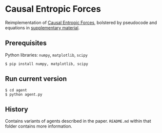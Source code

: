 # Causal Entropic Forces

Reimplementation of [Causal Entropic Forces](http://math.mit.edu/~freer/papers/PhysRevLett_110-168702.pdf), bolstered by pseudocode and equations in [supplementary material](https://journals.aps.org/prl/supplemental/10.1103/PhysRevLett.110.168702).

## Prerequisites

Python libraries: `numpy`, `matplotlib`, `scipy`

```
$ pip install numpy, matplotlib, scipy
```

## Run current version

```
$ cd agent
$ python agent.py
```

## History

Contains variants of agents described in the paper. `README.md` within that folder contains more information.